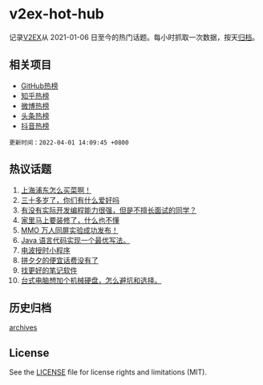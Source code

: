 # v2ex-hot-hub

 记录[V2EX](https://www.v2ex.com/)从 2021-01-06 日至今的热门话题。每小时抓取一次数据，按天[归档](archives)。
 
 ## 相关项目

- [GitHub热榜](https://github.com/lonnyzhang423/github-hot-hub)
- [知乎热榜](https://github.com/lonnyzhang423/zhihu-hot-hub)
- [微博热榜](https://github.com/lonnyzhang423/weibo-hot-hub)
- [头条热榜](https://github.com/lonnyzhang423/toutiao-hot-hub)
- [抖音热榜](https://github.com/lonnyzhang423/douyin-hot-hub)


 `更新时间：2022-04-01 14:09:45 +0800`

## 热议话题

1. [上海浦东怎么买菜啊！](https://www.v2ex.com/t/844100)
1. [三十多岁了，你们有什么爱好吗](https://www.v2ex.com/t/844250)
1. [有没有实际开发编程能力很强，但是不擅长面试的同学？](https://www.v2ex.com/t/844102)
1. [家里马上要装修了，什么也不懂](https://www.v2ex.com/t/844240)
1. [MMO 万人同屏实验成功发布！](https://www.v2ex.com/t/844129)
1. [Java 语言代码实现一个最优写法。](https://www.v2ex.com/t/844140)
1. [电波授时小程序](https://www.v2ex.com/t/844122)
1. [拼夕夕的便宜话费没有了](https://www.v2ex.com/t/844208)
1. [找更好的笔记软件](https://www.v2ex.com/t/844271)
1. [台式电脑想加个机械硬盘，怎么避坑和选择。](https://www.v2ex.com/t/844228)

## 历史归档

[archives](archives)

## License

See the [LICENSE](LICENSE) file for license rights and limitations (MIT).
